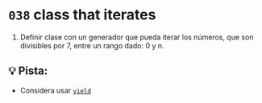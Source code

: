 # `038` class that iterates

1. Definir clase con un generador que pueda iterar los números, que son divisibles por 7, entre un rango dado: 0 y n.

## 💡 Pista:

+ Considera usar [`yield`](https://www.machinelearningplus.com/python/what-does-yield-keyword-do/#What-does-the-yield-keyword-do?) 